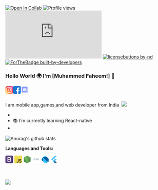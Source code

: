 [![Open In Collab](https://colab.research.google.com/assets/colab-badge.svg)](https://colab.research.google.com/github/faheem-cmd/badges)
![Profile views](https://gpvc.arturio.dev/faheem-cmd)
[![Analytics](https://ga-beacon.appspot.com/UA-38514290-17/github.com/Naereen/badges/README.md)](https://GitHub.com/faheem-cmd/badges/)
[![licensebuttons by-nd](https://licensebuttons.net/l/by-nd/3.0/88x31.png)](https://creativecommons.org/licenses/by-nd/4.0)
[![ForTheBadge built-by-developers](http://ForTheBadge.com/images/badges/built-by-developers.svg)](https://GitHub.com/faheem-cmd/)


### Hello World 🌍 I'm [Muhammed Faheem!] 👋

<a href="https://www.instagram.com/fahe_07/">
  <img align="left" alt="Abdul Aziz Ahwan | YouTube" width="24px" src="/assets/instagram.svg"/>
</a>
<a href="https://www.facebook.com/faheem.kattekaden/">
  <img align="left" alt="Abdul Aziz Ahwan  | Twitter" width="24px" src="/assets/facebook.svg"/>
</a>
<a href="https://www.iamfaheem.tk">
  <img align="left" alt="Abdul Aziz Ahwan's Discord" width="24px" src="/assets/discord.svg"/>
</a>

<br />
<br />

I am mobile app,games,and web developer from India <img width="21px" src="https://upload.wikimedia.org/wikipedia/en/thumb/4/41/Flag_of_India.svg/1200px-Flag_of_India.svg.png" style="margin-left:4px"/>

- 
- 📚 I’m currently learning React-native 
- 
<img align="center" src="https://github-readme-stats.vercel.app/api?username=faheem-cmd&show_icons=true&include_all_commits=true&theme=algolia" alt="Anurag's github stats"/>
<br/>

**Languages and Tools:**

<code><img height="24px" src="https://raw.githubusercontent.com/github/explore/80688e429a7d4ef2fca1e82350fe8e3517d3494d/topics/bootstrap/bootstrap.png"></code>
<code><img height="24px" src="https://raw.githubusercontent.com/github/explore/80688e429a7d4ef2fca1e82350fe8e3517d3494d/topics/javascript/javascript.png"></code>
<code><img height="24px" src="https://raw.githubusercontent.com/github/explore/80688e429a7d4ef2fca1e82350fe8e3517d3494d/topics/nodejs/nodejs.png"></code>
<code><img height="24px" src="https://raw.githubusercontent.com/github/explore/80688e429a7d4ef2fca1e82350fe8e3517d3494d/topics/java/java.png"></code>
<code><img height="24px" src="https://raw.githubusercontent.com/github/explore/80688e429a7d4ef2fca1e82350fe8e3517d3494d/topics/dart/dart.png"></code>
<code><img height="24px" src="https://raw.githubusercontent.com/github/explore/80688e429a7d4ef2fca1e82350fe8e3517d3494d/topics/flutter/flutter.png"></code>

<br/>



<br/>

<img align="left" src="https://github-readme-stats.vercel.app/api/top-langs/?username=faheem-cmd&layout=compact&theme=algolia"/>

